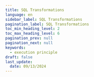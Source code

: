 ```yaml
---
title: SQL Transformations
language: en
sidebar_label: SQL Transformations
pagination_label: SQL Transformations
toc_min_heading_level: 2
toc_max_heading_level: 6
pagination_prev: null
pagination_next: null
keywords:
  - execution principle
draft: false
last_update:
  date: 09/13/2024
---
```


